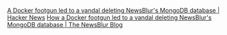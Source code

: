 
[A Docker footgun led to a vandal deleting NewsBlur's MongoDB database | Hacker News](https://news.ycombinator.com/item?id=27670058)
[How a Docker footgun led to a vandal deleting NewsBlur's MongoDB database | The NewsBlur Blog](https://blog.newsblur.com/2021/06/28/story-of-a-hacking/)
